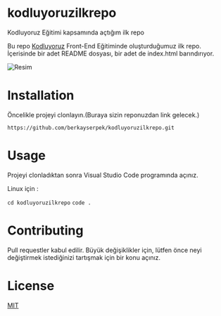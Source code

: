 # kodluyoruzilkrepo
Kodluyoruz Eğitimi kapsamında açtığım ilk repo

Bu repo [Kodluyoruz](https://www.kodluyoruz.org) Front-End Eğitiminde oluşturduğumuz ilk repo. İçerisinde bir adet README dosyası, bir adet de index.html barındırıyor.

![Resim](https://i.ibb.co/T07z1V9/github.png)

# Installation

Öncelikle projeyi clonlayın.(Buraya sizin reponuzdan link gelecek.)

`https://github.com/berkayserpek/kodluyoruzilkrepo.git`

# Usage

Projeyi clonladıktan sonra Visual Studio Code programında açınız.

Linux için :

 ``` cd kodluyoruzilkrepo ``` </hr>
 ``` code .  ```

 # Contributing

 Pull requestler kabul edilir. Büyük değişiklikler için, lütfen önce neyi değiştirmek istediğinizi tartışmak için bir konu açınız.

 # License
 [MIT](https://choosealicense.com/licenses/mit/)